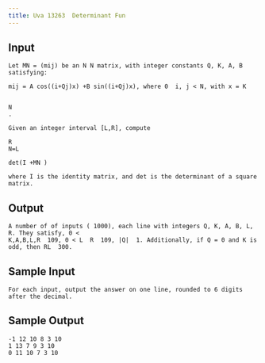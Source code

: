 ```yaml
---
title: Uva 13263  Determinant Fun
---
```



## Input

```text
Let MN = (mij) be an N N matrix, with integer constants Q, K, A, B satisfying:

mij = A cos((i+Qj)x) +B sin((i+Qj)x), where 0  i, j < N, with x = K


N
.

Given an integer interval [L,R], compute

R
N=L

det(I +MN )

where I is the identity matrix, and det is the determinant of a square matrix.
```

## Output

```text
A number of of inputs ( 1000), each line with integers Q, K, A, B, L, R. They satisfy, 0 <
K,A,B,L,R  109, 0 < L  R  109, |Q|  1. Additionally, if Q = 0 and K is odd, then RL  300.

```

## Sample Input

```text
For each input, output the answer on one line, rounded to 6 digits after the decimal.

```

## Sample Output

```text
-1 12 10 8 3 10
1 13 7 9 3 10
0 11 10 7 3 10

```
